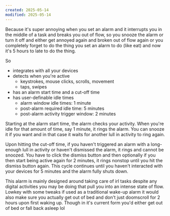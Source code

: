 ```yaml
---
created: 2025-05-14
modified: 2025-05-14
---
```

Because it's super annoying when you set an alarm and it interrupts you in the middle of a task and breaks you out of flow, so you snooze the alarm or turn it off and either get annoyed again and broken out of flow again or you completely forget to do the thing you set an alarm to do (like eat) and now it's 5 hours to late to do the thing.

So
- integrates with all your devices
- detects when you're active
	- keystrokes, mouse clicks, scrolls, movement
	- taps, swipes
- has an alarm start time and a cut-off time
- has user-definable idle times
	- alarm window idle times: 1 minute
	- post-alarm required idle time: 5 minutes
	- post-alarm activity trigger window: 2 minutes

Starting at the alarm start time, the alarm checks your activity. When you're idle for that amount of time, say 1 minute, it rings the alarm. You can snooze it if you want and in that case it waits for another lull in activity to ring again.

Upon hitting the cut-off time, if you haven't triggered an alarm with a long-enough lull in activity or haven't dismissed the alarm, it rings and cannot be snoozed. You have to click the dismiss button and then optionally if you then start being active again for 2 minutes, it rings nonstop until you hit the dismiss button again. This cycle continues until you haven't interacted with your devices for 5 minutes and the alarm fully shuts down.

This alarm is mainly designed around taking care of irl tasks despite any digital activities you may be doing that pull you into an intense state of flow. Lowkey with some tweaks if used as a traditional wake-up alarm it would also make sure you actually get out of bed and don't just doomscroll for 2 hours upon first waking up. Though in it's current form you'd either get out of bed or fall back asleep lol